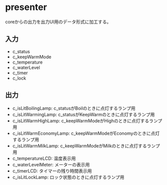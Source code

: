 # presenter

coreからの出力を出力UI用のデータ形式に加工する。

## 入力

- c_status
- c_keepWarmMode
- c_temperature
- c_waterLevel
- c_timer
- c_lock

## 出力

- c_isLitBoilingLamp: c_statusがBoilのときに点灯するランプ用
- c_isLitWarmingLamp: c_statusがKeepWarmのときに点灯するランプ用
- c_isLitWarmHighLamp: c_keepWarmModeがHighのときに点灯するランプ用
- c_isLitWarmEconomyLamp: c_keepWarmModeがEconomyのときに点灯するランプ用
- c_isLitWarmMilkLamp: c_keepWarmModeがMilkのときに点灯するランプ用
- c_temperatureLCD: 温度表示用
- c_waterLevelMeter: メーターの表示用
- c_timerLCD: タイマーの残り時間表示用
- c_isLitLockLamp: ロック状態のときに点灯するランプ用